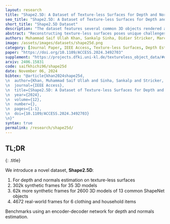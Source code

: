 ```yaml
---
layout: research
title: "Shape2.5D: A Dataset of Texture-less Surfaces for Depth and Normals Estimation"
seo_title: "Shape2.5D: A Dataset of Texture-less Surfaces for Depth and Normals Estimation"
short_title: "Shape2.5D Dataset"
description: "The dataset features several common 3D objects rendered as images in Blender with no textures and different lights. Depth and normal maps are provided."
abstract: "Reconstructing texture-less surfaces poses unique challenges in computer vision, primarily due to the lack of specialized datasets that cater to the nuanced needs of depth and normals estimation in the absence of textural information. We introduce ”Shape2.5D,” a novel, large-scale dataset designed to address this gap. Comprising 1.17 million frames spanning over 39,772 3D models and 48 unique objects, our dataset provides depth and surface normal maps for texture-less object reconstruction. The proposed dataset includes synthetic images rendered with 3D modeling software to simulate various lighting conditions and viewing angles. It also includes a real-world subset comprising 4672 frames captured with a depth camera. Our comprehensive benchmarks showcase the dataset’s ability to support the development of algorithms that robustly estimate depth and normals from RGB images, and perform voxel reconstruction. Our open-source data generation pipeline allows the dataset to be extended and adapted for future research."
authors: Muhammad Saif Ullah Khan, Sankalp Sinha, Didier Stricker, Marcus Liwicki, Muhammad Zeshan Afzal
image: /assets/images/datasets/shape25d.png
category: [Journal Paper, IEEE Access, Texture-less Surfaces, Depth Estimation, Normal Estimation]
paper: "https://doi.org/10.1109/ACCESS.2024.3492703"
supplement: "https://projects.dfki.uni-kl.de/textureless_object_data/#downloads"
arxiv: 2406.15831
code: saifkhichi96/shape25d
date: November 06, 2024
bibtex: "@article{khan2024shape25d,
\n  author={Khan, Muhammad Saif Ullah and Sinha, Sankalp and Stricker, Didier and Liwicki, Marcus and Afzal, Muhammad Zeshan},
\n  journal={IEEE Access}, 
\n  title={Shape2.5D: A Dataset of Texture-less Surfaces for Depth and Normals Estimation}, 
\n  year={2024},
\n  volume={12},
\n  number={},
\n  pages={1-1},
\n  doi={10.1109/ACCESS.2024.3492703}
\n}"
syntax: true
permalink: /research/shape25d/
---
```


<!-- TL;DR -->
## TL;DR
{: .title}

We introduce a novel dataset, **Shape2.5D**:

1. For depth and normals estimation on texture-less surfaces
2. 302k synthetic frames for 35 3D models
3. 62k more synthetic frames for 2600 3D models of 13 common ShapeNet objects
4. 4672 real-world frames for 6 clothing and household items

Benchmarks using an encoder-decoder network for depth and normals estimation.
